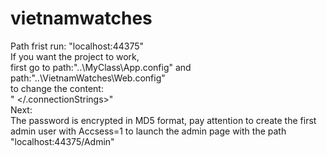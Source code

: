 # vietnamwatches
Path frist run: "localhost:44375"<br />
If you want the project to work,<br />
first go to path:"..\MyClass\App.config" and path:"..\VietnamWatches\Web.config"<br />
to change the content:<br />
"<connectionStrings>
		<add name="StrConnect" connectionString="Data Source=(-Change here-);Initial Catalog=VietnamWatches01;Integrated Security=True" providerName="System.Data.SqlClient" />
	</.connectionStrings>"<br />
Next:<br />
The password is encrypted in MD5 format, pay attention to create the first admin user with Accsess=1 to launch the admin page with the path "localhost:44375/Admin"<br />
